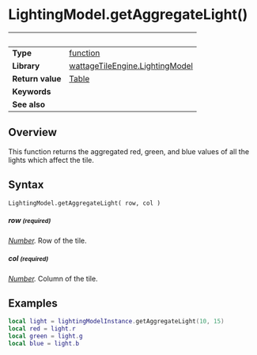 # LightingModel.getAggregateLight()

|                      | &nbsp; 
| -------------------- | ---------------------------------------------------------------
| __Type__             | [function](http://docs.coronalabs.com/api/type/Function.html)
| __Library__          | [wattageTileEngine.LightingModel](type_lightingModel.markdown)
| __Return value__     | [Table](http://docs.coronalabs.com/api/type/Table.html)
| __Keywords__         | 
| __See also__         | 


## Overview

This function returns the aggregated red, green, and blue values of all
the lights which affect the tile.


## Syntax

	LightingModel.getAggregateLight( row, col )

##### row <small>(required)</small>
_[Number](https://docs.coronalabs.com/api/type/Number.html)._
Row of the tile.

##### col <small>(required)</small>
_[Number](https://docs.coronalabs.com/api/type/Number.html)._
Column of the tile.


## Examples

``````lua
local light = lightingModelInstance.getAggregateLight(10, 15)
local red = light.r
local green = light.g
local blue = light.b
``````
